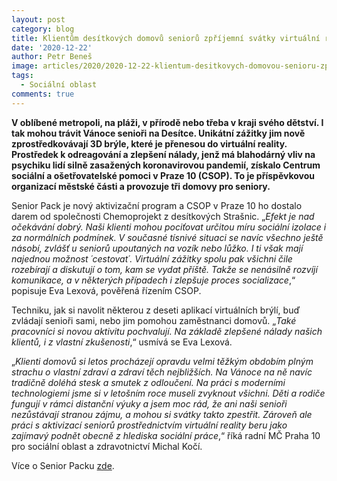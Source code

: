 ```yaml
---
layout: post
category: blog
title: Klientům desítkových domovů seniorů zpříjemní svátky virtuální realita
date: '2020-12-22'
author: Petr Beneš
image: articles/2020/2020-12-22-klientum-desitkovych-domovou-senioru-zprijemni-svatky-virtualni-realita.jpg
tags:
  - Sociální oblast
comments: true
---
```


**V oblíbené metropoli, na pláži, v přírodě nebo třeba v kraji svého dětství. I tak mohou trávit Vánoce senioři na Desítce. Unikátní zážitky jim nově zprostředkovávají 3D brýle, které je přenesou do virtuální reality. Prostředek k odreagování a zlepšení nálady, jenž má blahodárný vliv na psychiku lidí silně zasažených koronavirovou pandemií, získalo Centrum** **sociální a ošetřovatelské pomoci v Praze 10 (CSOP). To je příspěvkovou organizací městské části a provozuje tři domovy pro seniory.**

Senior Pack je nový aktivizační program a CSOP v Praze 10 ho dostalo darem od společnosti Chemoprojekt z desítkových Strašnic. „_Efekt je nad očekávání dobrý. Naši klienti mohou pociťovat určitou míru sociální izolace i za normálních podmínek. V současné tísnivé situaci se navíc všechno ještě násobí, zvlášť u seniorů upoutaných na vozík nebo lůžko. I ti však mají najednou možnost ´cestovat´. Virtuální zážitky spolu pak všichni čile rozebírají a diskutují o tom, kam se vydat příště. Takže se nenásilně rozvíjí komunikace, a v některých případech i zlepšuje proces socializace_,“ popisuje Eva Lexová, pověřená řízením CSOP.

Techniku, jak si navolit některou z deseti aplikací virtuálních brýlí, buď zvládají senioři sami, nebo jim pomohou zaměstnanci domovů. „_Také pracovníci si novou aktivitu pochvalují. Na základě zlepšené nálady našich klientů, i z vlastní zkušenosti_,“ usmívá se Eva Lexová.

„_Klienti domovů si letos procházejí opravdu velmi těžkým obdobím plným strachu o vlastní zdraví a zdraví těch nejbližších. Na Vánoce na ně navíc tradičně doléhá stesk a smutek z odloučení. Na práci s moderními technologiemi jsme si v letošním roce museli zvyknout všichni. Děti a rodiče fungují v rámci distanční výuky a jsem moc rád, že ani naši senioři nezůstávají stranou zájmu, a mohou si svátky takto zpestřit. Zároveň ale práci s aktivizací seniorů prostřednictvím virtuální reality beru jako zajímavý podnět obecně z hlediska sociální práce_,“ říká radní MČ Praha 10 pro sociální oblast a zdravotnictví Michal Kočí.

Více o Senior Packu  [zde](https://budejcka.drbna.cz/zpravy/spolecnost/29563-netradicni-darek-pro-seniory.html).
